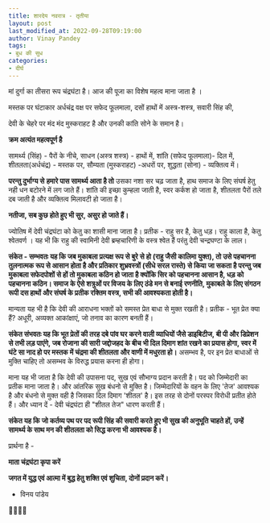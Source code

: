 ```yaml
---
title: शारदेय नवरात्र - तृतीया
layout: post
last_modified_at: 2022-09-28T09:19:00
author: Vinay Pandey
tags:
- बुध की सुध
categories:
- दीर्घ
---
```

मां दुर्गा का तीसरा रूप चंद्रघंटा है। आज की पूजा का विशेष महत्व माना जाता है ।

मस्तक पर घंटाकार अर्धचंद्र 
वक्ष पर सफेद फूलमाला, 
दसों हाथों में अस्त्र-शस्त्र, 
सवारी सिंह की,

देवी के चेहरे पर मंद मंद मुस्कराहट है 
और उनकी कांति सोने के समान है। 

**क्रम अत्यंत महत्वपूर्ण है**

सामर्थ्य (सिंह)  - पैरों के नीचे, 
साधन (अस्त्र शस्त्र)  - हाथों में, 
शांति (सफेद फूलमाला)- दिल में,
शीतलता(अर्धचंद्र) - मस्तक पर,
सौम्यता (मुस्कराहट) -अधरों पर,
शुद्धता (सोना) - व्यक्तित्व  में।


**परन्तु दुर्भाग्य से**
**हमारे पास सामर्थ्य आता है तो** 
उसका नशा सर चढ़ जाता है, 
हाथ समाज के लिए संघर्ष हेतु नही धन बटोरने में लग जाते हैं।
शांति की इच्छा कुम्हला जाती है,
स्वर कर्कश हो जाता है,
शीतलता पैरों तले दब जाती है और
व्यक्तित्व मिलावटी हो जाता है। 

**नतीजा, सब कुछ होते हुए भी सुर, असुर हो जाते हैं।** 

ज्योतिष में देवी चंद्रघंटा को केतु का शासी माना जाता है। 
प्रतीक - राहु सर है, केतु धड़। राहु काला है, केतु श्वेतवर्ण । यह भी कि राहु की स्वामिनी देवी ब्रम्हचारिणी के वस्त्र श्वेत हैं परंतु देवी चन्द्रघण्टा के लाल।  

**संकेत - सम्भवतः यह कि जब मुकाबला प्रत्यक्ष रूप से बुरे से हो (राहु जैसी कालिमा युक्त), तो उसे पहचानना तुलनात्मक रूप से आसान होता है और प्रतिकार शुभ्रवस्त्रों (सीधे सरल रास्ते) से किया जा सकता है परन्तु जब मुकाबला सफेदपोशों से हों तो मुकाबला कठिन हो जाता है क्योंकि सिर को पहचानना आसान है, धड़ को पहचानना कठिन। समाज के ऐसे शत्रुओं पर विजय के लिए ठंडे मन से बनाई रणनीति, मुकाबले के लिए संगठन रूपी दस हाथों और संघर्ष के प्रतीक रक्तिम वस्त्र, सभी की आवश्यकता होती है।**

मान्यता यह भी है कि देवी की आराधना भक्तों को समस्त प्रेत बाधा से मुक्त रखती है। 
प्रतीक - भूत प्रेत क्या हैं? अधूरी, अव्यक्त आकांक्षाएं, जो तनाव का कारण बनती हैं। 

**संकेत संभवतः यह कि भूत प्रेतों की तरह दबे पांव घर करने वाली व्याधियों जैसे डाइबिटीज, बी पी और डिप्रेशन से तभी लड़ पाएंगे, जब रोजाना की सारी जद्दोजहद के बीच भी दिल दिमाग शांत रखने का प्रयास होगा, स्वर में घंटे सा नाद हो पर मस्तक में चंद्रमा की शीतलता और वाणी में मधुरता हो।** असम्भव है, पर इन प्रेत बाधाओं से मुक्ति चाहिए तो असम्भव के विरुद्ध प्रयास करना ही होगा।

माना यह भी जाता है कि देवी की उपासना पद, सुख एवं सौभाग्य प्रदान करती है। 
पद को जिम्मेदारी का प्रतीक माना जाता है। और आंतरिक सुख बंधनो से मुक्ति है। जिम्मेदारियों के वहन के लिए 'तेज' आवश्यक है और बंधनो से मुक्त वही है जिसका दिल दिमाग 'शीतल' है। इस तरह से दोनों परस्पर विरोधी प्रतीत होते हैं। और ध्यान दें - देवी चंद्रघंटा ही "शीतल तेज" धारण करती हैं।  

**संकेत यह कि जो कर्तव्य पथ पर पद रूपी सिंह की सवारी करते हुए भी सुख की अनुभूति चाहते हों, उन्हें सामर्थ्य के साथ मन की शीतलता को सिद्ध करना भी आवश्यक है।**

प्रार्थना है -

**माता चंद्रघंटा कृपा करें**

**जगत में युद्ध एवं आत्मा में बुद्ध हेतु शक्ति एवं शुचिता, दोनों प्रदान करें।**

- विनय पांडेय

🙏🌷🌷🙏


